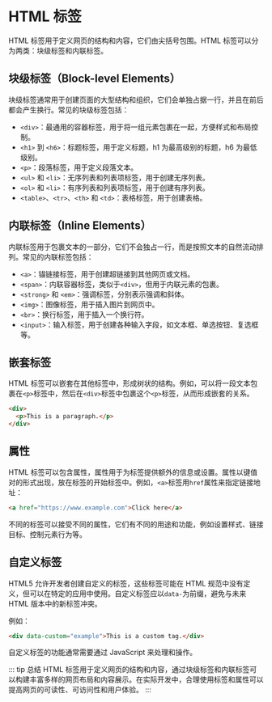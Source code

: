 # HTML 标签

HTML 标签用于定义网页的结构和内容，它们由尖括号包围。HTML 标签可以分为两类：块级标签和内联标签。

## 块级标签（Block-level Elements）

块级标签通常用于创建页面的大型结构和组织，它们会单独占据一行，并且在前后都会产生换行。常见的块级标签包括：

- `<div>`：最通用的容器标签，用于将一组元素包裹在一起，方便样式和布局控制。
- `<h1>` 到 `<h6>`：标题标签，用于定义标题，h1 为最高级别的标题，h6 为最低级别。
- `<p>`：段落标签，用于定义段落文本。
- `<ul>` 和 `<li>`：无序列表和列表项标签，用于创建无序列表。
- `<ol>` 和 `<li>`：有序列表和列表项标签，用于创建有序列表。
- `<table>`、`<tr>`、`<th>` 和 `<td>`：表格标签，用于创建表格。

## 内联标签（Inline Elements）

内联标签用于包裹文本的一部分，它们不会独占一行，而是按照文本的自然流动排列。常见的内联标签包括：

- `<a>`：锚链接标签，用于创建超链接到其他网页或文档。
- `<span>`：内联容器标签，类似于`<div>`，但用于内联元素的包裹。
- `<strong>` 和 `<em>`：强调标签，分别表示强调和斜体。
- `<img>`：图像标签，用于插入图片到网页中。
- `<br>`：换行标签，用于插入一个换行符。
- `<input>`：输入标签，用于创建各种输入字段，如文本框、单选按钮、复选框等。

## 嵌套标签

HTML 标签可以嵌套在其他标签中，形成树状的结构。例如，可以将一段文本包裹在`<p>`标签中，然后在`<div>`标签中包裹这个`<p>`标签，从而形成嵌套的关系。

```html
<div>
  <p>This is a paragraph.</p>
</div>
```

## 属性

HTML 标签可以包含属性，属性用于为标签提供额外的信息或设置。属性以键值对的形式出现，放在标签的开始标签中。例如，`<a>`标签用`href`属性来指定链接地址：

```html
<a href="https://www.example.com">Click here</a>
```

不同的标签可以接受不同的属性，它们有不同的用途和功能，例如设置样式、链接目标、控制元素行为等。

## 自定义标签

HTML5 允许开发者创建自定义的标签，这些标签可能在 HTML 规范中没有定义，但可以在特定的应用中使用。自定义标签应以`data-`为前缀，避免与未来 HTML 版本中的新标签冲突。

例如：

```html
<div data-custom="example">This is a custom tag.</div>
```

自定义标签的功能通常需要通过 JavaScript 来处理和操作。

::: tip 总结
HTML 标签用于定义网页的结构和内容，通过块级标签和内联标签可以构建丰富多样的网页布局和内容展示。在实际开发中，合理使用标签和属性可以提高网页的可读性、可访问性和用户体验。
:::
